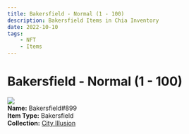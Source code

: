 ```yaml
---
title: Bakersfield - Normal (1 - 100)
description: Bakersfield Items in Chia Inventory
date: 2022-10-10
tags:
    - NFT
    - Items
---
```


# Bakersfield - Normal (1 - 100)
<div class="item_thumbnail">
<img loading="lazy" src="https://auhc7q3huejbxzj2ags2ra3ymtyemk4kct2ltrkygbtrdtdn.arweave.net/BQ4vw2ehEhvlOgGlq-IN4ZPBGK_4oU9LnFWDBnEcxto"><br/>
<div><strong>Name:</strong> Bakersfield#899</div>
<div><strong>Item Type:</strong> Bakersfield</div>
<div><strong>Collection:</strong> <a href="https://www.spacescan.io/xch/nft/collection/col1lend2dcn558km4wcwta4xnkfv3xpcmlp9kyt0m909emvfxechlyqdl5ndg">City Illusion</a></div>
</div>

